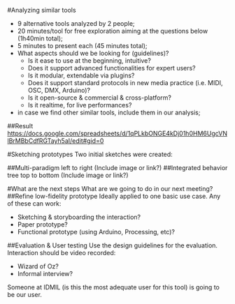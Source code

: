 #Analyzing similar tools
- 9 alternative tools analyzed by 2 people;
- 20 minutes/tool for free exploration aiming at the questions below (1h40min total);
- 5 minutes to present each (45 minutes total);
- What aspects should we be looking for (guidelines)?
	* Is it ease to use at the beginning, intuitive?
	* Does it support advanced functionalities for expert users?
	* Is it modular, extendable via plugins?
	* Does it support standard protocols in new media practice (i.e. MIDI, OSC, DMX, Arduino)?
	* Is it open-source & commercial & cross-platform?
	* Is it realtime, for live performances?
- in case we find other similar tools, include them in our analysis;

##Result
https://docs.google.com/spreadsheets/d/1qPLkbONGE4kDj01h0HM6UgcVNlBrMBbCdfRGTayh5aI/edit#gid=0

#Sketching prototypes
Two initial sketches were created: 

##Multi-paradigm left to right
(Include image or link?)
##Integrated behavior tree top to bottom
(Include image or link?)

#What are the next steps
What are we going to do in our next meeting?
##Refine low-fidelity prototype
Ideally applied to one basic use case. Any of these can work:
- Sketching & storyboarding the interaction?
- Paper prototype?
- Functional prototype (using Arduino, Processing, etc)?

##Evaluation & User testing
Use the design guidelines for the evaluation. Interaction should be video recorded:
- Wizard of Oz?
- Informal interview?

Someone at IDMIL (is this the most adequate user for this tool) is going to be our user.



